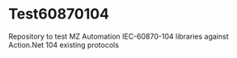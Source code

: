 # Test60870104
Repository to test MZ Automation IEC-60870-104 libraries against Action.Net 104 existing protocols
